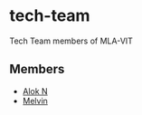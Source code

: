 # tech-team
Tech Team members of MLA-VIT

## Members

* [Alok N](https://github.com/mintbomb27)
* [Melvin](https://github.com/Melvin-2023)